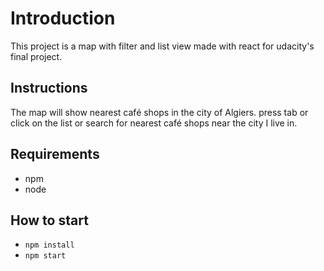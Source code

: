 # Introduction 
This project is a map with filter and list view made with react for udacity's final project. 

## Instructions 
The map will show nearest café shops in the city of Algiers. press tab or click on the list or search for nearest café shops near the city I live in. 

## Requirements 
- npm
- node 

## How to start
- `npm install` 
- `npm start`
